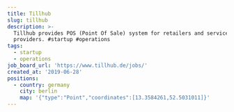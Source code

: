 ```yaml
---
title: Tillhub
slug: tillhub
description: >-
  Tillhub provides POS (Point Of Sale) system for retailers and service
  providers. #startup #operations
tags:
  - startup
  - operations
job_board_url: 'https://www.tillhub.de/jobs/'
created_at: '2019-06-28'
positions:
  - country: germany
    city: berlin
    map: '{"type":"Point","coordinates":[13.3584261,52.5031011]}'
---
```

